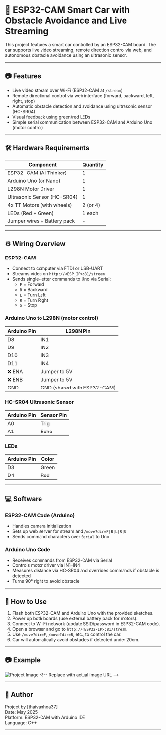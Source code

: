 # 🚗 ESP32-CAM Smart Car with Obstacle Avoidance and Live Streaming

This project features a smart car controlled by an ESP32-CAM board. The car supports live video streaming, remote direction control via web, and autonomous obstacle avoidance using an ultrasonic sensor.

---

## 📷 Features

- Live video stream over Wi-Fi (ESP32-CAM at `/stream`)
- Remote directional control via web interface (forward, backward, left, right, stop)
- Automatic obstacle detection and avoidance using ultrasonic sensor (HC-SR04)
- Visual feedback using green/red LEDs
- Simple serial communication between ESP32-CAM and Arduino Uno (motor control)

---

## 🛠 Hardware Requirements

| Component          | Quantity |
|--------------------|----------|
| ESP32-CAM (AI Thinker) | 1        |
| Arduino Uno (or Nano) | 1        |
| L298N Motor Driver     | 1        |
| Ultrasonic Sensor (HC-SR04) | 1        |
| 4x TT Motors (with wheels) | 2 (or 4) |
| LEDs (Red + Green)     | 1 each   |
| Jumper wires + Battery pack | -        |

---

## ⚙️ Wiring Overview

### ESP32-CAM
- Connect to computer via FTDI or USB-UART
- Streams video on `http://<ESP_IP>:81/stream`
- Sends single-letter commands to Uno via Serial:
  - `F` = Forward
  - `B` = Backward
  - `L` = Turn Left
  - `R` = Turn Right
  - `S` = Stop

### Arduino Uno to L298N (motor control)
| Arduino Pin | L298N Pin |
|-------------|-----------|
| D8          | IN1       |
| D9          | IN2       |
| D10         | IN3       |
| D11         | IN4       |
| ❌ ENA      | Jumper to 5V |
| ❌ ENB      | Jumper to 5V |
| GND         | GND (shared with ESP32-CAM) |

### HC-SR04 Ultrasonic Sensor
| Arduino Pin | Sensor Pin |
|-------------|-------------|
| A0          | Trig        |
| A1          | Echo        |

### LEDs
| Arduino Pin | Color  |
|-------------|--------|
| D3          | Green  |
| D4          | Red    |

---

## 💻 Software

### ESP32-CAM Code (Arduino)
- Handles camera initialization
- Sets up web server for stream and `/move?dir=F|B|L|R|S`
- Sends command characters over `Serial` to Uno

### Arduino Uno Code
- Receives commands from ESP32-CAM via Serial
- Controls motor driver via IN1–IN4
- Measures distance via HC-SR04 and overrides commands if obstacle is detected
- Turns 90° right to avoid obstacle

---

## 📡 How to Use

1. Flash both ESP32-CAM and Arduino Uno with the provided sketches.
2. Power up both boards (use external battery pack for motors).
3. Connect to Wi-Fi network (update SSID/password in ESP32-CAM code).
4. Open a browser and go to `http://<ESP32-IP>:81/stream`.
5. Use `/move?dir=F`, `/move?dir=B`, etc., to control the car.
6. Car will automatically avoid obstacles if detected under 20cm.

---

## 📷 Example



![Project Image]([https://example.com/smart-car-image.jpg](https://www.iotzone.vn/wp-content/uploads/2024/03/cach-su-dung-esp32-tim-hieu-so-do-cahn.jpg)) <!-- Replace with actual image URL -->

---

## 🧠 Author

Project by [thaivanhoa37]  
Date: May 2025  
Platform: ESP32-CAM with Arduino IDE  
Language: C++

---
